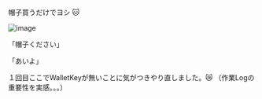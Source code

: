 
帽子買うだけでヨシ :cat:

![image](https://user-images.githubusercontent.com/6504854/210560193-0766a792-e4c9-429a-bebe-01935cfc2949.png)

「帽子ください」

「あいよ」

１回目ここでWalletKeyが無いことに気がつきやり直しました。😿
（作業Logの重要性を実感。。。）
